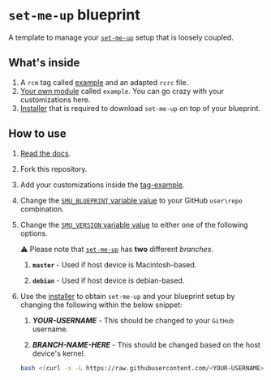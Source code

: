 # `set-me-up` blueprint

A template to manage your [`set-me-up`](https://github.com/nicholasadamou/set-me-up) setup that is loosely coupled.

## What's inside

1.  A `rcm` tag called [example](../.dotfiles/tag-example) and an adapted `rcrc` file.
2.  [Your own module](../.dotfiles/modules/example) called `example`. You can go crazy with your customizations here.
3.  [Installer](../.dotfiles/modules/install.sh) that is required to download `set-me-up` on top of your blueprint.

## How to use

1.  [Read the docs](https://github.com/nicholasadamou/set-me-up#set-me-up).
2.  Fork this repository.
3.  Add your customizations inside the [tag-example](../.dotfiles/tag-example).
4.  Change the [`SMU_BLUEPRINT` variable value](../.dotfiles/modules/install.sh#L5) to your GitHub `user\repo` combination.
5.  Change the [`SMU_VERSION` variable value](../.dotfiles/modules/install.sh#L6) to either one of the following options.

    ⚠️ Please note that [`set-me-up`](https://github.com/nicholasadamou/set-me-up) has **two** different _branches_.

    1.  **`master`** - Used if host device is Macintosh-based.

    2.  **`debian`** - Used if host device is debian-based.

6.  Use the [installer](../.dotfiles/modules/install.sh) to obtain `set-me-up` and your blueprint setup by changing the following within the below snippet:

    1.  **_YOUR-USERNAME_** - This should be changed to your `GitHub` username.

    2.  **_BRANCH-NAME-HERE_** - This should be changed based on the host device's kernel.

    ```bash
    bash <(curl -s -L https://raw.githubusercontent.com/<YOUR-USERNAME>/set-me-up-blueprint/<BRANCH-NAME-HERE>/.dotfiles/modules/install.sh)
    ```
